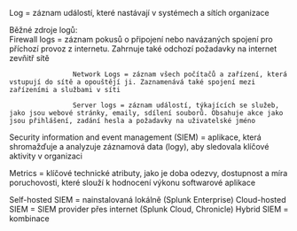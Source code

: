 Log = záznam událostí, které nastávají v systémech a sítích organizace 

Běžné zdroje logů:  
                    Firewall logs = záznam pokusů o připojení nebo navázaných spojení pro příchozí provoz z internetu. Zahrnuje také odchozí požadavky na internet zevňitř sítě

                    Network Logs = záznam všech počítačů a zařízení, která vstupují do sítě a opouštějí ji. Zaznamenává také spojení mezi zařízeními a službami v síti

                    Server logs = záznam událostí, týkajících se služeb, jako jsou webové stránky, emaily, sdílení souborů. Obsahuje akce jako jsou přihlášení, zadání hesla a požadavky na uživatelské jméno

Security information and event management (SIEM) = aplikace, která shromažďuje a analyzuje záznamová data (logy), aby sledovala klíčové aktivity v organizaci

Metrics = klíčové technické atributy, jako je doba odezvy, dostupnost a míra poruchovosti, které slouží k hodnocení výkonu softwarové aplikace

Self-hosted SIEM = nainstalovaná lokálně (Splunk Enterprise)
Cloud-hosted SIEM = SIEM provider přes internet (Splunk Cloud, Chronicle)
Hybrid SIEM = kombinace 
